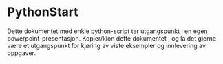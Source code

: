 # PythonStart
Dette dokumentet med enkle python-script tar utgangspunkt i en egen powerpoint-presentasjon.
Kopier/klon dette dokumentet , og la det gjerne være et utgangspunkt for kjøring av viste eksempler og innlevering av oppgaver.
